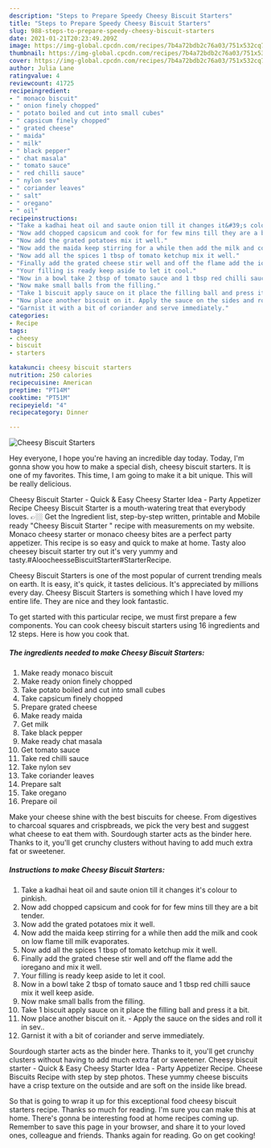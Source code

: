 ```yaml
---
description: "Steps to Prepare Speedy Cheesy Biscuit Starters"
title: "Steps to Prepare Speedy Cheesy Biscuit Starters"
slug: 988-steps-to-prepare-speedy-cheesy-biscuit-starters
date: 2021-01-21T20:23:49.209Z
image: https://img-global.cpcdn.com/recipes/7b4a72bdb2c76a03/751x532cq70/cheesy-biscuit-starters-recipe-main-photo.jpg
thumbnail: https://img-global.cpcdn.com/recipes/7b4a72bdb2c76a03/751x532cq70/cheesy-biscuit-starters-recipe-main-photo.jpg
cover: https://img-global.cpcdn.com/recipes/7b4a72bdb2c76a03/751x532cq70/cheesy-biscuit-starters-recipe-main-photo.jpg
author: Julia Lane
ratingvalue: 4
reviewcount: 41725
recipeingredient:
- " monaco biscuit"
- " onion finely chopped"
- " potato boiled and cut into small cubes"
- " capsicum finely chopped"
- " grated cheese"
- " maida"
- " milk"
- " black pepper"
- " chat masala"
- " tomato sauce"
- " red chilli sauce"
- " nylon sev"
- " coriander leaves"
- " salt"
- " oregano"
- " oil"
recipeinstructions:
- "Take a kadhai heat oil and saute onion till it changes it&#39;s colour to pinkish."
- "Now add chopped capsicum and cook for for few mins till they are a bit tender."
- "Now add the grated potatoes mix it well."
- "Now add the maida keep stirring for a while then add the milk and cook on low flame till milk evaporates."
- "Now add all the spices 1 tbsp of tomato ketchup mix it well."
- "Finally add the grated cheese stir well and off the flame add the ioregano and mix it well."
- "Your filling is ready keep aside to let it cool."
- "Now in a bowl take 2 tbsp of tomato sauce and 1 tbsp red chilli sauce mix it well keep aside."
- "Now make small balls from the filling."
- "Take 1 biscuit apply sauce on it place the filling ball and press it a bit."
- "Now place another biscuit on it. Apply the sauce on the sides and roll it in sev.."
- "Garnist it with a bit of coriander and serve immediately."
categories:
- Recipe
tags:
- cheesy
- biscuit
- starters

katakunci: cheesy biscuit starters 
nutrition: 250 calories
recipecuisine: American
preptime: "PT14M"
cooktime: "PT51M"
recipeyield: "4"
recipecategory: Dinner

---
```



![Cheesy Biscuit Starters](https://img-global.cpcdn.com/recipes/7b4a72bdb2c76a03/751x532cq70/cheesy-biscuit-starters-recipe-main-photo.jpg)

Hey everyone, I hope you're having an incredible day today. Today, I'm gonna show you how to make a special dish, cheesy biscuit starters. It is one of my favorites. This time, I am going to make it a bit unique. This will be really delicious.

Cheesy Biscuit Starter - Quick &amp; Easy Cheesy Starter Idea - Party Appetizer Recipe Cheesy Biscuit Starter is a mouth-watering treat that everybody loves. 👉🏼 Get the Ingredient list, step-by-step written, printable and Mobile ready &#34;Cheesy Biscuit Starter &#34; recipe with measurements on my website. Monaco cheesy starter or monaco cheesy bites are a perfect party appetizer. This recipe is so easy and quick to make at home. Tasty aloo cheesey biscuit starter try out it&#39;s very yummy and tasty.#AloocheesseBiscuitStarter#StarterRecipe.

Cheesy Biscuit Starters is one of the most popular of current trending meals on earth. It is easy, it's quick, it tastes delicious. It's appreciated by millions every day. Cheesy Biscuit Starters is something which I have loved my entire life. They are nice and they look fantastic.


To get started with this particular recipe, we must first prepare a few components. You can cook cheesy biscuit starters using 16 ingredients and 12 steps. Here is how you cook that.

<!--inarticleads1-->

##### The ingredients needed to make Cheesy Biscuit Starters:

1. Make ready  monaco biscuit
1. Make ready  onion finely chopped
1. Take  potato boiled and cut into small cubes
1. Take  capsicum finely chopped
1. Prepare  grated cheese
1. Make ready  maida
1. Get  milk
1. Take  black pepper
1. Make ready  chat masala
1. Get  tomato sauce
1. Take  red chilli sauce
1. Take  nylon sev
1. Take  coriander leaves
1. Prepare  salt
1. Take  oregano
1. Prepare  oil


Make your cheese shine with the best biscuits for cheese. From digestives to charcoal squares and crispbreads, we pick the very best and suggest what cheese to eat them with. Sourdough starter acts as the binder here. Thanks to it, you&#39;ll get crunchy clusters without having to add much extra fat or sweetener. 

<!--inarticleads2-->

##### Instructions to make Cheesy Biscuit Starters:

1. Take a kadhai heat oil and saute onion till it changes it&#39;s colour to pinkish.
1. Now add chopped capsicum and cook for for few mins till they are a bit tender.
1. Now add the grated potatoes mix it well.
1. Now add the maida keep stirring for a while then add the milk and cook on low flame till milk evaporates.
1. Now add all the spices 1 tbsp of tomato ketchup mix it well.
1. Finally add the grated cheese stir well and off the flame add the ioregano and mix it well.
1. Your filling is ready keep aside to let it cool.
1. Now in a bowl take 2 tbsp of tomato sauce and 1 tbsp red chilli sauce mix it well keep aside.
1. Now make small balls from the filling.
1. Take 1 biscuit apply sauce on it place the filling ball and press it a bit.
1. Now place another biscuit on it. - Apply the sauce on the sides and roll it in sev..
1. Garnist it with a bit of coriander and serve immediately.


Sourdough starter acts as the binder here. Thanks to it, you&#39;ll get crunchy clusters without having to add much extra fat or sweetener. Cheesy biscuit starter - Quick &amp; Easy Cheesy Starter Idea - Party Appetizer Recipe. Cheese Biscuits Recipe with step by step photos. These yummy cheese biscuits have a crisp texture on the outside and are soft on the inside like bread. 

So that is going to wrap it up for this exceptional food cheesy biscuit starters recipe. Thanks so much for reading. I'm sure you can make this at home. There's gonna be interesting food at home recipes coming up. Remember to save this page in your browser, and share it to your loved ones, colleague and friends. Thanks again for reading. Go on get cooking!

